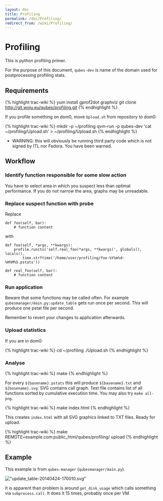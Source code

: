 ```yaml
---
layout: doc
title: Profiling
permalink: /doc/Profiling/
redirect_from: /wiki/Profiling/
---
```


Profiling
=========

This is python profiling primer.

For the purpose of this document, `qubes-dev` is name of the domain used for postprocessing profiling stats.

Requirements
------------

{% highlight trac-wiki %}
yum install gprof2dot graphviz
git clone http://git.woju.eu/qubes/profiling.git
{% endhighlight %}

If you profile something on dom0, move `Upload.sh` from repository to dom0:

{% highlight trac-wiki %}
mkdir -p ~/profiling
qvm-run -p qubes-dev 'cat ~/profiling/Upload.sh' > ~/profiling/Upload.sh
{% endhighlight %}

-   WARNING: this will obviously be running third party code which is not signed by ITL nor Fedora. You have been warned.

Workflow
--------

### Identify function responsible for some slow action

You have to select area in which you suspect less than optimal performance. If you do not narrow the area, graphs may be unreadable.

### Replace suspect function with probe

Replace

    def foo(self, bar):
        # function content

with

    def foo(self, *args, **kwargs):
        profile.runctx('self.real_foo(*args, **kwargs)', globals(), locals(),
            time.strftime('/home/user/profiling/foo-%Y%m%d-%H%M%S.pstats'))

    def real_foo(self, bar):
        # function content

### Run application

Beware that some functions may be called often. For example `qubesmanager/main.py:update_table` gets run once per second. This will produce one pstat file per second.

Remember to revert your changes to application afterwards.

### Upload statistics

If you are in dom0:

{% highlight trac-wiki %}
cd ~/profiling
./Upload.sh
{% endhighlight %}

### Analyse

{% highlight trac-wiki %}
make
{% endhighlight %}

For every `${basename}.pstats` this will produce `${basename}.txt` and `${basename}.svg`. SVG contains call graph. Text file contains list of all functions sorted by cumulative execution time. You may also try `make all-png`.

{% highlight trac-wiki %}
make index.html
{% endhighlight %}

This creates `index.html` with all SVG graphics linked to TXT files. Ready for upload.

{% highlight trac-wiki %}
make REMOTE=example.com:public_html/qubes/profiling/ upload
{% endhighlight %}

Example
-------

This example is from `qubes-manager` (`qubesmanager/main.py`).

!["update\_table-20140424-170010.svg"](//attachment/wiki/Profiling/update_table-20140424-170010.svg)

It is apparent than problem is around `get_disk_usage` which calls something via `subprocess.call`. It does it 15 times, probably once per VM.
